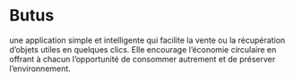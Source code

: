 # Butus
une application simple et intelligente qui facilite la vente ou la récupération d’objets utiles en quelques clics. Elle encourage l’économie circulaire en offrant à chacun l’opportunité de consommer autrement et de préserver l’environnement.
